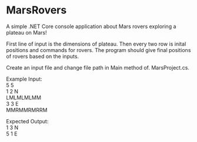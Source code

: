 # MarsRovers

A simple .NET Core console application about Mars rovers exploring a plateau on Mars!

First line of input is the dimensions of plateau. Then every two row is inital positions and commands for rovers. The program should give final positions of rovers based on the inputs.

Create an input file and change file path in Main method of. MarsProject.cs.

Example Input:<br/>
5 5<br/>
1 2 N<br/>
LMLMLMLMM<br/>
3 3 E<br/>
MMRMMRMRRM<br/>

Expected Output:<br/>
1 3 N<br/>
5 1 E
